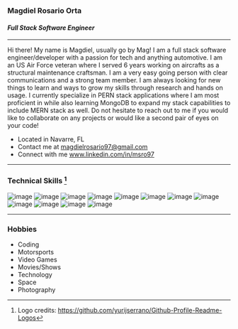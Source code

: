 
### Magdiel Rosario Orta

#### *Full Stack Software Engineer*

***

Hi there! My name is Magdiel, usually go by Mag! I am a full stack software engineer/developer with a passion for tech and anything automotive. I am an US Air Force veteran where I served 6 years working on aircrafts as a structural maintenance craftsman. I am a very easy going person with clear communications and a strong team member. I am always looking for new things to learn and ways to grow my skills through research and hands on usage. I currently specialize in PERN stack applications where I am most proficient in while also learning MongoDB to expand my stack capabilities to include MERN stack as well. Do not hesitate to reach out to me if you would like to collaborate on any projects or would like a second pair of eyes on your code!

- Located in Navarre, FL
- Contact me at magdielrosario97@gmail.com
- Connect with me www.linkedin.com/in/msro97

***

### Technical Skills [^1]
![image](https://user-images.githubusercontent.com/100092222/181848759-d032e852-2da0-4af2-baa0-6ba806690a75.png)
![image](https://user-images.githubusercontent.com/100092222/181848797-2402e92e-8d51-4d3b-ba8e-383ae312c173.png)
![image](https://user-images.githubusercontent.com/100092222/181848327-3bc8d593-e88f-4eac-8402-d9f687422966.png)
![image](https://user-images.githubusercontent.com/100092222/181848934-7139edd4-b92b-4c0e-ad69-67882ec06082.png)
![image](https://user-images.githubusercontent.com/100092222/181849482-ba28856e-cf17-4f6f-bc69-c3021eca83c7.png)
![image](https://user-images.githubusercontent.com/100092222/181848435-566ad8eb-d9d1-4325-8347-de668ceadaba.png)
![image](https://user-images.githubusercontent.com/100092222/181848527-053b7c32-bd59-4016-9aac-2fe023733d44.png)
![image](https://user-images.githubusercontent.com/100092222/181849761-4222c68b-123c-4c09-976d-3fe78637d367.png)
![image](https://user-images.githubusercontent.com/100092222/181849990-5c0519a3-89f4-4133-b79f-56ef7faa9893.png)
![image](https://user-images.githubusercontent.com/100092222/181849680-111944a2-cc86-4bc7-8c09-0cad74d8a809.png)
![image](https://user-images.githubusercontent.com/100092222/181850068-5cde5149-3606-464f-92b5-91cbca7bb545.png)
![image](https://user-images.githubusercontent.com/100092222/181850118-d9e47f0e-2b3b-4e58-b9f0-1ef012cb6161.png)

***

### Hobbies
- Coding
- Motorsports
- Video Games
- Movies/Shows
- Technology
- Space
- Photography

[^1]: Logo credits: https://github.com/yurijserrano/Github-Profile-Readme-Logos
<!--
**magdielrosario97/magdielrosario97** is a ✨ _special_ ✨ repository because its `README.md` (this file) appears on your GitHub profile.

Here are some ideas to get you started:

- 🔭 I’m currently working on ...
- 🌱 I’m currently learning ...
- 👯 I’m looking to collaborate on ...
- 🤔 I’m looking for help with ...
- 💬 Ask me about ...
- 📫 How to reach me: ...
- 😄 Pronouns: ...
- ⚡ Fun fact: ...
-->
